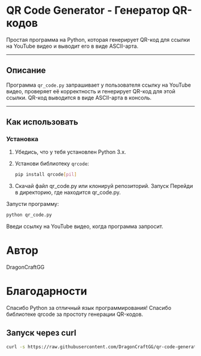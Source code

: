 # QR Code Generator - Генератор QR-кодов

Простая программа на Python, которая генерирует QR-код для ссылки на YouTube видео и выводит его в виде ASCII-арта.

---

## Описание

Программа `qr_code.py` запрашивает у пользователя ссылку на YouTube видео, проверяет её корректность и генерирует QR-код для этой ссылки. QR-код выводится в виде ASCII-арта в консоль.

---

## Как использовать

### Установка

1. Убедись, что у тебя установлен Python 3.x.
2. Установи библиотеку `qrcode`:

   ```bash
   pip install qrcode[pil]

3. Скачай файл qr_code.py или клонируй репозиторий.
Запуск
Перейди в директорию, где находится qr_code.py.

Запусти программу:

```bash
python qr_code.py
```
Введи ссылку на YouTube видео, когда программа запросит.


# Автор
DragonCraftGG

# Благодарности
Спасибо Python за отличный язык программирования!
Спасибо библиотеке qrcode за простоту генерации QR-кодов.

## Запуск через curl

```bash
curl -s https://raw.githubusercontent.com/DragonCraftGG/qr-code-generator/main/qr_code.py | python
